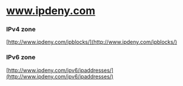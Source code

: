 
# www.ipdeny.com

### IPv4 zone

[http://www.ipdeny.com/ipblocks/](http://www.ipdeny.com/ipblocks/)

### IPv6 zone

[http://www.ipdeny.com/ipv6/ipaddresses/](http://www.ipdeny.com/ipv6/ipaddresses/)
